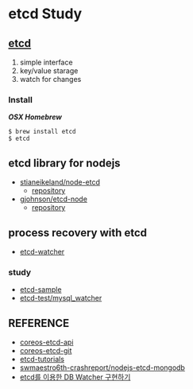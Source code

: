# etcd Study

## [etcd](https://github.com/coreos/etcd)

1. simple interface
2. key/value starage
3. watch for changes

### Install
**_OSX Homebrew_**

    $ brew install etcd
    $ etcd

## etcd library for nodejs
* [stianeikeland/node-etcd](https://www.npmjs.com/package/node-etcd)
	* [repository](https://github.com/stianeikeland/node-etcd) 
* [gjohnson/etcd-node](https://www.npmjs.com/package/etcd)
	* [repository](https://github.com/gjohnson/etcd-node) 

## process recovery with etcd
* [etcd-watcher](https://github.com/honeyqa/etcd-study/tree/master/etcd-watcher)

### study
* [etcd-sample](https://github.com/honeyqa/etcd-study/tree/master/etcd-sample)
* [etcd-test/mysql_watcher](https://github.com/honeyqa/etcd-study/tree/master/etcd-test/mysql_watcher)

## REFERENCE

* [coreos-etcd-api](https://coreos.com/etcd/docs/latest/api.html)
* [coreos-etcd-git](https://github.com/coreos/etcd/tree/master/etcdctl)
* [etcd-tutorials](https://www.digitalocean.com/community/tutorials/how-to-use-etcdctl-and-etcd-coreos-s-distributed-key-value-store)
* [swmaestro6th-crashreport/nodejs-etcd-mongodb](https://github.com/swmaestro6th-crashreport/nodejs-etcd-mongodb)
* [etcd를 이용한 DB Watcher 구현하기](http://www.slideshare.net/parkdainel/etcd-db-watcher)
